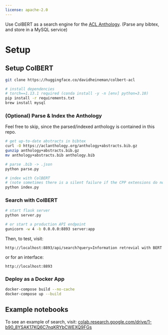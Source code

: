 ```yaml
---
license: apache-2.0
---
```


Use ColBERT as a search engine for the [ACL Anthology](https://aclanthology.org/). (Parse any bibtex, and store in a MySQL service)

# Setup

## Setup ColBERT
```sh
git clone https://huggingface.co/davidheineman/colbert-acl

# install dependencies
# torch==1.13.1 required (conda install -y -n [env] python=3.10)
pip install -r requirements.txt
brew install mysql
```

### (Optional) Parse & Index the Anthology

Feel free to skip, since the parsed/indexed anthology is contained in this repo. 

```sh
# get up-to-date abstracts in bibtex
curl -O https://aclanthology.org/anthology+abstracts.bib.gz
gunzip anthology+abstracts.bib.gz
mv anthology+abstracts.bib anthology.bib

# parse .bib -> .json
python parse.py

# index with ColBERT 
# (note sometimes there is a silent failure if the CPP extensions do not exist)
python index.py
```

### Search with ColBERT

```sh
# start flask server
python server.py

# or start a production API endpoint
gunicorn -w 4 -b 0.0.0.0:8893 server:app
```

Then, to test, visit:
```
http://localhost:8893/api/search?query=Information retrevial with BERT
```
or for an interface:
```
http://localhost:8893
```

### Deploy as a Docker App
```sh
docker-compose build --no-cache
docker-compose up --build
```

## Example notebooks

To see an example of search, visit:
[colab.research.google.com/drive/1-b90_8YSAK17KQ6C7nqKRYbCWEXQ9FGs](https://colab.research.google.com/drive/1-b90_8YSAK17KQ6C7nqKRYbCWEXQ9FGs?usp=sharing)

<!-- ## Notes
- See: 
    - https://github.com/stanford-futuredata/ColBERT/blob/main/colbert/index_updater.py
    - https://github.com/stanford-futuredata/ColBERT/issues/111

- TODO:
    - On UI
        - Colors: make the colors resemble the ACL page much closer
            - There's still a bunch of blue from the bootstrap themeing
        - Smaller line spacing for abstract text
        - Add "PDF" button
        - Justify the result metadata (Year, venue, etc.) so the content all starts at the same vertical position
        - Add a "Expand" button at the end of the abstract
        - Make the results scrollable, without scrolling the rest of the page
        - Put two sliders on the year range (and make the years selectable, with the years at both ends of the bar)
        - If the user selects certain venues, remember these venues
        - Add a dropdown under the "Workshop" box to select specific workshops

    - Include the title in the indexing
    
    - (First seperate github and HF, then deploy as a container app)
    - Deploy: https://console.cloud.google.com/run/create?enableapi=true&hl=en&project=light-lambda-256623
    - https://docs.docker.com/language/python/configure-ci-cd/

    - Have articles before 2020

    - Maybe make the UI more compressed like this: https://aclanthology.org/events/eacl-2024/#2024eacl-long

    - Put query in URL (?q=XXX)

    - Move code to github and index to hf, then use this to download the index:
        from huggingface_hub import snapshot_download

        # Download indexed repo at: https://huggingface.co/davidheineman/colbert-acl
        !mkdir "acl"
        index_name = snapshot_download(repo_id="davidheineman/colbert-acl", local_dir="acl")
    - Make indexing much easier 
        (currently, the setup involves manually copying the CPP files becuase there is a silent failure, this also should be possible to do on Google Collab, or even MPS)
        - Make index save in parent folder
        - Fix "sanity check" in index.py
    - Profile bibtexparser.load(f) (why so slow)
    - Ship as a containerized service
    - Scrape: 
        - https://proceedings.neurips.cc/
        - https://dblp.uni-trier.de/db/conf/iclr/index.html
        - openreview
 -->